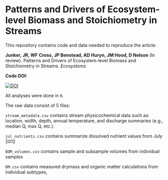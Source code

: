 Patterns and Drivers of Ecosystem-level Biomass and Stoichiometry in
Streams
================

This repository contains code and data needed to reproduce the article:

**Junker, JR, WF Cross, JP Benstead, AD Huryn, JM Hood, D Nelson** (In
review). Patterns and Drivers of Ecosystem-level Biomass and
Stoichiometry in Streams. *Ecosystems*

**Code DOI:**

[![DOI](https://zenodo.org/badge/256362584.svg)](https://zenodo.org/badge/latestdoi/256362584)

All analyses were done in `R`.

The raw data consist of 5 files:

`stream_metadata.csv` contains stream physicochemical data such as:
location, width, depth, annual temperature, and discharge summaries
(e.g., median Q, max Q, etc.).

`jul_nutrients.csv` contains summarize dissolved nutrient values from
July 2012

`BOM_volumes.csv` contains sample and subsample volumes from individual
samples

`DM.csv` contains measured drymass and organic matter calculations from
individual subtypes,
